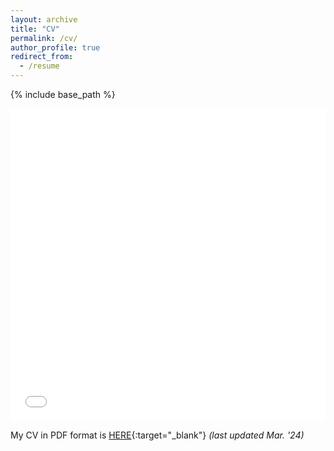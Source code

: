 ```yaml
---
layout: archive
title: "CV"
permalink: /cv/
author_profile: true
redirect_from:
  - /resume
---
```


{% include base_path %}

<iframe src="/files/Matni_cv.pdf" width="100%" height="500" frameborder="no" border="0" marginwidth="0" marginheight="0"></iframe>

My CV in PDF format is [HERE](/files/Matni_cv.pdf){:target="_blank"} *(last updated Mar. '24)*
